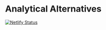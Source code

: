 # Analytical Alternatives

[![Netlify Status](https://api.netlify.com/api/v1/badges/11743705-3551-446b-8ce6-8d53046925ef/deploy-status)](https://app.netlify.com/sites/remarkable-choux-29c2f7/deploys)
